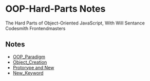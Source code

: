# OOP-Hard-Parts Notes
The Hard Parts of Object-Oriented JavaScript, With Will Sentance
Codesmith Frontendmasters

## Notes

- [OOP_Paradigm](https://github.com/Xperaz/OOP-Hard-Parts/blob/main/Notes/1-OOP_Paradigm.md)
- [Object_Creation](https://github.com/Xperaz/OOP-Hard-Parts/blob/main/Notes/2-Object_Creation.md)
- [Protorype and New](https://github.com/Xperaz/OOP-Hard-Parts/blob/main/Notes/3-Prototype_%26_New.md)
- [New_Keyword](https://github.com/Xperaz/OOP-Hard-Parts/blob/main/Notes/4-New_Keyword.md)

